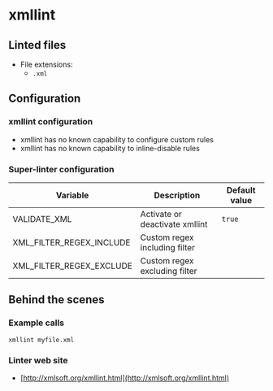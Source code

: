 <!-- markdownlint-disable MD033 MD041 -->
<!-- Generated by .automation/build.py, please do not update manually -->
# xmllint

## Linted files

- File extensions:
  - `.xml`

## Configuration

### xmllint configuration

- xmllint has no known capability to configure custom rules
- xmllint has no known capability to inline-disable rules

### Super-linter configuration

| Variable | Description | Default value |
| ----------------- | -------------- | -------------- |
| VALIDATE_XML | Activate or deactivate xmllint | `true` |
| XML_FILTER_REGEX_INCLUDE | Custom regex including filter |  |
| XML_FILTER_REGEX_EXCLUDE | Custom regex excluding filter |  |

## Behind the scenes

### Example calls

```shell
xmllint myfile.xml
```

### Linter web site
- [http://xmlsoft.org/xmllint.html](http://xmlsoft.org/xmllint.html)

